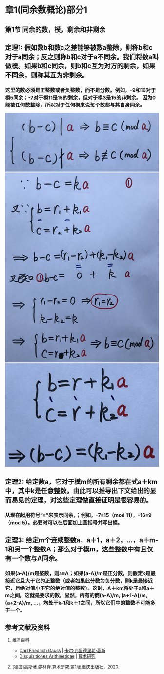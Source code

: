# 章1(同余数概论)部分1

## 第1节 同余的数，模，剩余和非剩余

## 定理1: 假如数b和数c之差能够被数a整除，则称b和c对于a同余；反之则称b和c对于a不同余。我们将数a叫做模。如果b和c同余，则b和c互为对方的剩余，如果不同余，则称其互为非剩余。
### 这里的数必须是正整数或者负整数，而不是分数。例如，-9和16对于模5同余；-7对于模11是15的剩余，但对于模3是15的非剩余。 因为0能被任何数整除，所以对于任何模来说每个数都与其自身同余。

![](/images/数论/高斯的算术研究中典型的推演实验/章1部分1/1-1.jpg)
![](/images/数论/高斯的算术研究中典型的推演实验/章1部分1/1-2.jpg)
![](/images/数论/高斯的算术研究中典型的推演实验/章1部分1/1-3.jpg)

## 定理2: 给定数a，它对于模m的所有剩余都在式a＋km中，其中k是任意整数。由此可以推导出下文给出的显而易见的定理，对这些定理做直接证明是很容易的。
### 从现在起用符号“≡”来表示同余，；例如，-7≡15（mod 11），-16≡9（mod 5）。必要时可以在后面加上圆括号并写出模。

## 定理3: 给定m个连续整数a，a＋1，a＋2，…，a＋m-1和另一个整数A；那么对于模m，这些整数中有且仅有一个数与A同余。
### 如果(a-A)/m是整数，则a≡A；如果(a-A)/m是正分数，则假定k是最接近它且大于它的正整数（或者如果此分数为负分数，则k是最接近它，且绝对值小于它的绝对值的整数）。这时，A＋km将处于a和a＋m之间，这就是要求的数。显然，所有的商(a-A)/m, (a+1-A)/m, (a+2-A)/m, …，均处于k-1和k＋1之间，所以它们中的整数不可能多于一个。

## 参考文献及资料

1. 维基百科
	- [Carl Friedrich Gauss](https://en.wikipedia.org/wiki/Carl_Friedrich_Gauss) | [卡尔·弗里德里希·高斯](https://zh.wikipedia.org/wiki/%E5%8D%A1%E7%88%BE%C2%B7%E5%BC%97%E9%87%8C%E5%BE%B7%E9%87%8C%E5%B8%8C%C2%B7%E9%AB%98%E6%96%AF) 
	- [Disquisitiones Arithmeticae](https://en.wikipedia.org/wiki/Disquisitiones_Arithmeticae) | [算术研究](https://zh.wikipedia.org/wiki/算术研究) 

2. [德国]高斯著.邵林译.算术研究.第1版.重庆出版社，2020.




